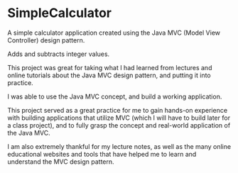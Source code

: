 # SimpleCalculator
A simple calculator application created using the Java MVC (Model View Controller) design pattern.

Adds and subtracts integer values.

This project was great for taking what I had learned from lectures and online tutorials about the Java MVC design pattern, and putting it into practice. 

I was able to use the Java MVC concept, and build a working application.

This project served as a great practice for me to gain hands-on experience with building applications that utilize MVC (which I will have to build later for a class project), and to fully grasp the concept and real-world application of the Java MVC.

I am also extremely thankful for my lecture notes, as well as the many online educational websites and tools that have helped me to learn and understand the MVC design pattern.
